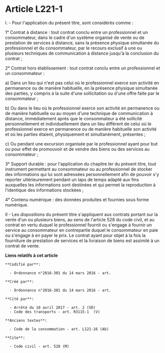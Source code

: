 # Article L221-1

I. - Pour l'application du présent titre, sont considérés comme :

1° Contrat à distance : tout contrat conclu entre un professionnel et un consommateur, dans le cadre d'un système organisé de
vente ou de prestation de services à distance, sans la présence physique simultanée du professionnel et du consommateur, par
le recours exclusif à une ou plusieurs techniques de communication à distance jusqu'à la conclusion du contrat ;

2° Contrat hors établissement : tout contrat conclu entre un professionnel et un consommateur :

a) Dans un lieu qui n'est pas celui où le professionnel exerce son activité en permanence ou de manière habituelle, en la
présence physique simultanée des parties, y compris à la suite d'une sollicitation ou d'une offre faite par le consommateur ;

b) Ou dans le lieu où le professionnel exerce son activité en permanence ou de manière habituelle ou au moyen d'une technique
de communication à distance, immédiatement après que le consommateur a été sollicité personnellement et individuellement dans
un lieu différent de celui où le professionnel exerce en permanence ou de manière habituelle son activité et où les parties
étaient, physiquement et simultanément, présentes ;

c) Ou pendant une excursion organisée par le professionnel ayant pour but ou pour effet de promouvoir et de vendre des biens
ou des services au consommateur ;

3° Support durable : pour l'application du chapitre Ier du présent titre, tout instrument permettant au consommateur ou au
professionnel de stocker des informations qui lui sont adressées personnellement afin de pouvoir s'y reporter ultérieurement
pendant un laps de temps adapté aux fins auxquelles les informations sont destinées et qui permet la reproduction à
l'identique des informations stockées ;

4° Contenu numérique : des données produites et fournies sous forme numérique.

II - Les dispositions du présent titre s'appliquent aux contrats portant sur la vente d'un ou plusieurs biens, au sens de
l'article 528 du code civil, et au contrat en vertu duquel le professionnel fournit ou s'engage à fournir un service au
consommateur en contrepartie duquel le consommateur en paie ou s'engage à en payer le prix. Le contrat ayant pour objet à la
fois la fourniture de prestation de services et la livraison de biens est assimilé à un contrat de vente.

**Liens relatifs à cet article**

	**Codifié par**:

	  - Ordonnance n°2016-301 du 14 mars 2016 - art.

	**Créé par**:

	  - Ordonnance n°2016-301 du 14 mars 2016 - art.

	**Cité par**:

	  - Arrêté du 10 avril 2017 - art. 2 (VD)
	  - Code des transports - art. R3115-1  (V)

	**Anciens textes**:

	  - Code de la consommation - art. L121-16 (Ab)

	**Cite**:

	  - Code civil - art. 528 (M)
